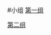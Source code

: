 #小组
[第一组](https://github.com/seed2013/comnet2015/tree/master/ch3/group1)

[第二组](https://github.com/seed2013/comnet2015/tree/master/ch3/group2)
